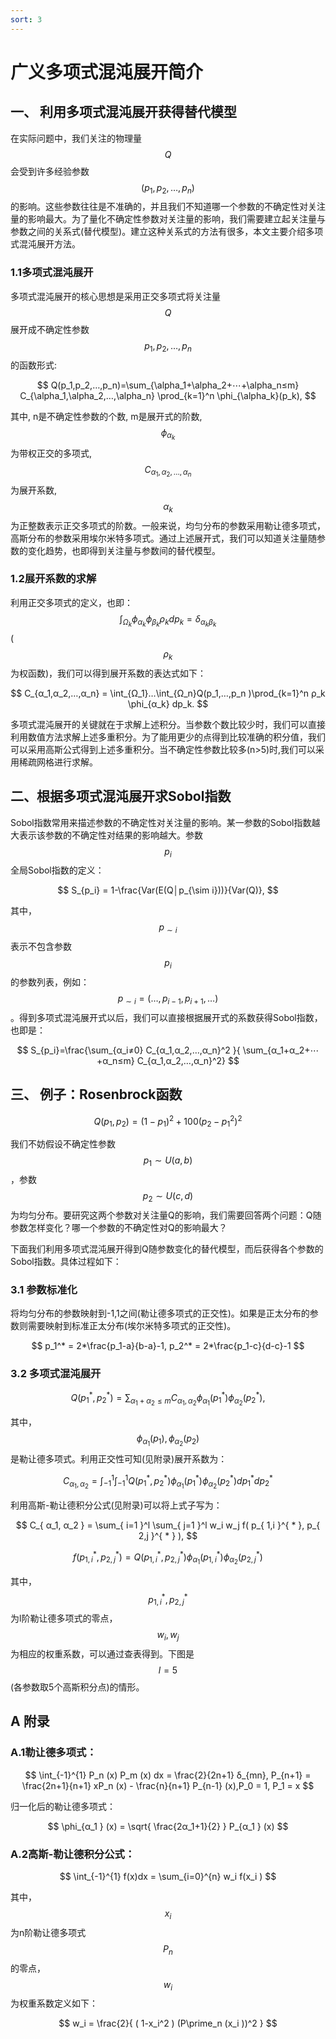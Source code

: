 ```yaml
---
sort: 3
---
```

# 广义多项式混沌展开简介

## 一、 利用多项式混沌展开获得替代模型
在实际问题中，我们关注的物理量 $$Q$$ 会受到许多经验参数 $$(p_1,p_2,…,p_n)$$ 的影响。这些参数往往是不准确的，并且我们不知道哪一个参数的不确定性对关注量的影响最大。为了量化不确定性参数对关注量的影响，我们需要建立起关注量与参数之间的关系式(替代模型)。建立这种关系式的方法有很多，本文主要介绍多项式混沌展开方法。

### 1.1多项式混沌展开

多项式混沌展开的核心思想是采用正交多项式将关注量 $$Q$$ 展开成不确定性参数 $$p_1,p_2,…,p_n$$ 的函数形式:

$$
Q(p_1,p_2,…,p_n)=\sum_{\alpha_1+\alpha_2+⋯+\alpha_n≤m} C_{\alpha_1,\alpha_2,…,\alpha_n} \prod_{k=1}^n \phi_{\alpha_k}(p_k),
$$

其中, n是不确定性参数的个数, m是展开式的阶数, $$\phi_{α_k}$$ 为带权正交的多项式, $$C_{α_1,α_2,…,α_n}$$ 为展开系数, $$α_k$$ 为正整数表示正交多项式的阶数。一般来说，均匀分布的参数采用勒让德多项式，高斯分布的参数采用埃尔米特多项式。通过上述展开式，我们可以知道关注量随参数的变化趋势，也即得到关注量与参数间的替代模型。

### 1.2展开系数的求解

利用正交多项式的定义，也即： $$\int_{Ω_k} \phi_{α_k} \phi_{β_k} ρ_k dp_k = δ_{α_k β_k} $$ ( $$ρ_k$$ 为权函数)，我们可以得到展开系数的表达式如下：

$$
C_{α_1,α_2,…,α_n} = \int_{Ω_1}…\int_{Ω_n}Q(p_1,…,p_n )\prod_{k=1}^n ρ_k \phi_{α_k} dp_k.
$$

多项式混沌展开的关键就在于求解上述积分。当参数个数比较少时，我们可以直接利用数值方法求解上述多重积分。为了能用更少的点得到比较准确的积分值，我们可以采用高斯公式得到上述多重积分。当不确定性参数比较多(n>5)时,我们可以采用稀疏网格进行求解。

## 二、根据多项式混沌展开求Sobol指数

Sobol指数常用来描述参数的不确定性对关注量的影响。某一参数的Sobol指数越大表示该参数的不确定性对结果的影响越大。参数 $$p_i$$ 全局Sobol指数的定义：

$$
S_{p_i} = 1-\frac{Var(E(Q│p_{\sim i}))}{Var(Q)},
$$

 其中， $$p_{\sim i}$$ 表示不包含参数 $$p_i$$ 的参数列表，例如： $$p_{\sim i}=( …,p_{i-1},p_{i+1},…)$$ 。得到多项式混沌展开式以后，我们可以直接根据展开式的系数获得Sobol指数，也即是：

$$
S_{p_i}=\frac{\sum_{α_i≠0} C_{α_1,α_2,…,α_n}^2 }{ \sum_{α_1+α_2+⋯+α_n≤m} C_{α_1,α_2,…,α_n}^2}
$$

## 三、 例子：Rosenbrock函数

$$
Q(p_1,p_2 )=(1-p_1 )^2+100(p_2-p_1^2 )^2
$$

我们不妨假设不确定性参数 $$p_1 \sim U(a,b)$$，参数 $$p_2 \sim U(c,d)$$ 为均匀分布。要研究这两个参数对关注量Q的影响，我们需要回答两个问题：Q随参数怎样变化？哪一个参数的不确定性对Q的影响最大？

下面我们利用多项式混沌展开得到Q随参数变化的替代模型，而后获得各个参数的Sobol指数。具体过程如下：

### 3.1 参数标准化

将均匀分布的参数映射到-1,1之间(勒让德多项式的正交性)。如果是正太分布的参数则需要映射到标准正太分布(埃尔米特多项式的正交性)。

$$
p_1^* = 2*\frac{p_1-a}{b-a}-1, p_2^* = 2*\frac{p_1-c}{d-c}-1
$$

### 3.2 多项式混沌展开

$$
Q ( p_1^* , p_2^* ) = \sum_{ α_1 + α_2 ≤ m } C_{ α_1 , α_2 }  \phi_{ α_1 } ( p_1^* ) \phi_{ α_2 } ( p_2^* ),
$$

其中， $$\phi_{α_1}(p_1), \phi_{α_2}(p_2) $$ 是勒让德多项式。利用正交性可知(见附录)展开系数为：

$$
C_{ α_1,α_2 } = \int_{-1}^1 \int_{-1}^1 Q ( p_1^* , p_2^* ) \phi_{ α_1 } ( p_1^* ) \phi_{ α_2 } ( p_2^* ) dp_1^* dp_2^* 
$$

利用高斯-勒让德积分公式(见附录)可以将上式子写为：

$$
C_{ α_1, α_2 } = \sum_{ i=1 }^l \sum_{ j=1 }^l w_i w_j f( p_{ 1,i }^{ * }, p_{ 2,j }^{ * } ),
$$

$$
f( p_{ 1,i }^{ * }, p_{ 2,j }^ { * } ) = Q( p_{ 1,i }^{ * }, p_{ 2,j }^{ * } ) \phi_{ α_1 } ( p_{ 1,i }^{ * } ) \phi_{ α_2 } ( p_{ 2,j }^{ * } )
$$

其中， $$p_{ 1,i }^{ * }, p_{ 2,j }^{ * }$$ 为l阶勒让德多项式的零点， $$w_i,w_j$$ 为相应的权重系数，可以通过查表得到。下图是 $$l=5$$ (各参数取5个高斯积分点)的情形。

## A 附录

### A.1勒让德多项式：

$$
\int_{-1}^{1} P_n (x) P_m (x) dx = \frac{2}{2n+1} δ_{mn},
P_{n+1} = \frac{2n+1}{n+1} xP_n (x) - \frac{n}{n+1} P_{n-1} (x),P_0 = 1, P_1 = x
$$

归一化后的勒让德多项式： 

$$ \phi_{α_1 } (x) = \sqrt{ \frac{2α_1+1}{2} } P_{α_1 } (x) $$

### A.2高斯-勒让德积分公式：

$$
\int_{-1}^{1} f(x)dx = \sum_{i=0}^{n} w_i f(x_i )
$$

其中， $$x_i$$ 为n阶勒让德多项式 $$P_n$$ 的零点， $$w_i$$ 为权重系数定义如下：

$$
w_i = \frac{2}{ ( 1-x_i^2 ) (P\prime_n  (x_i ))^2 }
$$
